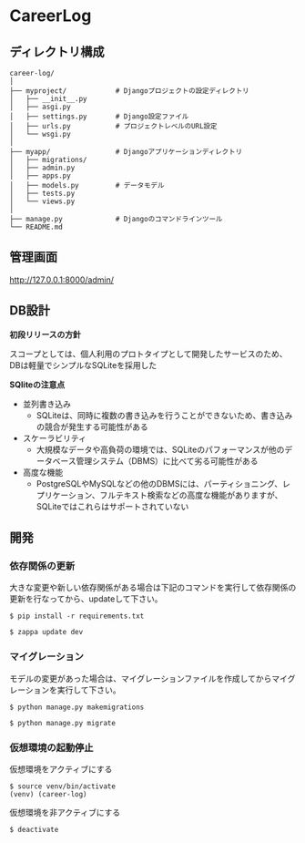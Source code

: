 # CareerLog

## ディレクトリ構成
```
career-log/
│
├── myproject/            # Djangoプロジェクトの設定ディレクトリ
│   ├── __init__.py
│   ├── asgi.py
│   ├── settings.py       # Django設定ファイル
│   ├── urls.py           # プロジェクトレベルのURL設定
│   └── wsgi.py
│
├── myapp/                # Djangoアプリケーションディレクトリ
│   ├── migrations/
│   ├── admin.py
│   ├── apps.py
│   ├── models.py         # データモデル
│   ├── tests.py
│   └── views.py
│
├── manage.py             # Djangoのコマンドラインツール
└── README.md
```

## 管理画面
http://127.0.0.1:8000/admin/

## DB設計

**初段リリースの方針**

スコープとしては、個人利用のプロトタイプとして開発したサービスのため、DBは軽量でシンプルなSQLiteを採用した

**SQliteの注意点**

- 並列書き込み
  - SQLiteは、同時に複数の書き込みを行うことができないため、書き込みの競合が発生する可能性がある
- スケーラビリティ
  - 大規模なデータや高負荷の環境では、SQLiteのパフォーマンスが他のデータベース管理システム（DBMS）に比べて劣る可能性がある
- 高度な機能
  - PostgreSQLやMySQLなどの他のDBMSには、パーティショニング、レプリケーション、フルテキスト検索などの高度な機能がありますが、SQLiteではこれらはサポートされていない
  
## 開発

### 依存関係の更新
大きな変更や新しい依存関係がある場合は下記のコマンドを実行して依存関係の更新を行なってから、updateして下さい。
```
$ pip install -r requirements.txt

$ zappa update dev
```

### マイグレーション
モデルの変更があった場合は、マイグレーションファイルを作成してからマイグレーションを実行して下さい。
```
$ python manage.py makemigrations

$ python manage.py migrate
```

### 仮想環境の起動停止
仮想環境をアクティブにする
```
$ source venv/bin/activate
(venv) (career-log)
```
仮想環境を非アクティブにする
```
$ deactivate
```
